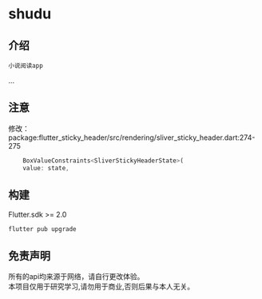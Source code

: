 # shudu

## 介绍

    小说阅读app

...

## 注意
修改：package:flutter_sticky_header/src/rendering/sliver_sticky_header.dart:274-275


```dart
    BoxValueConstraints<SliverStickyHeaderState>(
    value: state,
```
## 构建
Flutter.sdk >= 2.0

    flutter pub upgrade

## 免责声明

所有的api均来源于网络，请自行更改体验。  
本项目仅用于研究学习,请勿用于商业,否则后果与本人无关。

